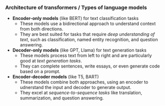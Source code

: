 ### Architecture of transformers / Types of language models
- **Encoder-only models** (like BERT) for text classification tasks
    - These models use a bidirectional approach to understand context from both directions. 
    - They are best suited for tasks that require *deep understanding of text*, such as classification, named entity recognition, and question answering.
- **Decoder-only models** (like GPT, Llama) for text generation tasks
    - These models process text from left to right and are particularly good at *text generation tasks*.
    - They can complete sentences, write essays, or even generate code based on a prompt.
- **Encoder-decoder models** (like T5, BART)
    - These models combine both approaches, using an encoder to udnerstand the input and decoder to generate output. 
    - They excel at *sequence-to-sequence tasks* like translation, summarization, and question answering.